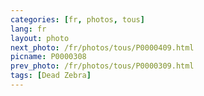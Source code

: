 ```yaml
---
categories: [fr, photos, tous]
lang: fr
layout: photo
next_photo: /fr/photos/tous/P0000409.html
picname: P0000308
prev_photo: /fr/photos/tous/P0000309.html
tags: [Dead Zebra]
---
```


